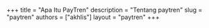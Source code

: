 +++
title = "Apa Itu PayTren"
description = "Tentang paytren"
slug = "paytren"
authors = ["akhlis"]
layout = "paytren"
+++
